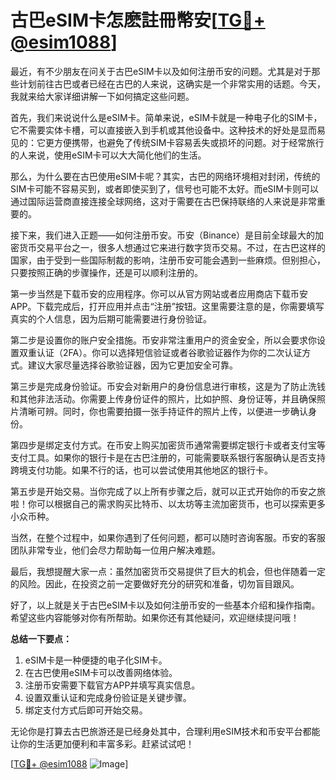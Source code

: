 # 古巴eSIM卡怎麽註冊幣安[[TG💪+ @esim1088](https://t.me/s/esim1088)]

最近，有不少朋友在问关于古巴eSIM卡以及如何注册币安的问题。尤其是对于那些计划前往古巴或者已经在古巴的人来说，这确实是一个非常实用的话题。今天，我就来给大家详细讲解一下如何搞定这些问题。

首先，我们来说说什么是eSIM卡。简单来说，eSIM卡就是一种电子化的SIM卡，它不需要实体卡槽，可以直接嵌入到手机或其他设备中。这种技术的好处是显而易见的：它更方便携带，也避免了传统SIM卡容易丢失或损坏的问题。对于经常旅行的人来说，使用eSIM卡可以大大简化他们的生活。

那么，为什么要在古巴使用eSIM卡呢？其实，古巴的网络环境相对封闭，传统的SIM卡可能不容易买到，或者即使买到了，信号也可能不太好。而eSIM卡则可以通过国际运营商直接连接全球网络，这对于需要在古巴保持联络的人来说是非常重要的。

接下来，我们进入正题——如何注册币安。币安（Binance）是目前全球最大的加密货币交易平台之一，很多人想通过它来进行数字货币交易。不过，在古巴这样的国家，由于受到一些国际制裁的影响，注册币安可能会遇到一些麻烦。但别担心，只要按照正确的步骤操作，还是可以顺利注册的。

第一步当然是下载币安的应用程序。你可以从官方网站或者应用商店下载币安APP。下载完成后，打开应用并点击“注册”按钮。这里需要注意的是，你需要填写真实的个人信息，因为后期可能需要进行身份验证。

第二步是设置你的账户安全措施。币安非常注重用户的资金安全，所以会要求你设置双重认证（2FA）。你可以选择短信验证或者谷歌验证器作为你的二次认证方式。建议大家尽量选择谷歌验证器，因为它更加安全可靠。

第三步是完成身份验证。币安会对新用户的身份信息进行审核，这是为了防止洗钱和其他非法活动。你需要上传身份证件的照片，比如护照、身份证等，并且确保照片清晰可辨。同时，你也需要拍摄一张手持证件的照片上传，以便进一步确认身份。

第四步是绑定支付方式。在币安上购买加密货币通常需要绑定银行卡或者支付宝等支付工具。如果你的银行卡是在古巴注册的，可能需要联系银行客服确认是否支持跨境支付功能。如果不行的话，也可以尝试使用其他地区的银行卡。

第五步是开始交易。当你完成了以上所有步骤之后，就可以正式开始你的币安之旅啦！你可以根据自己的需求购买比特币、以太坊等主流加密货币，也可以探索更多小众币种。

当然，在整个过程中，如果你遇到了任何问题，都可以随时咨询客服。币安的客服团队非常专业，他们会尽力帮助每一位用户解决难题。

最后，我想提醒大家一点：虽然加密货币交易提供了巨大的机会，但也伴随着一定的风险。因此，在投资之前一定要做好充分的研究和准备，切勿盲目跟风。

好了，以上就是关于古巴eSIM卡以及如何注册币安的一些基本介绍和操作指南。希望这些内容能够对你有所帮助。如果你还有其他疑问，欢迎继续提问哦！

**总结一下要点：**
1. eSIM卡是一种便捷的电子化SIM卡。
2. 在古巴使用eSIM卡可以改善网络体验。
3. 注册币安需要下载官方APP并填写真实信息。
4. 设置双重认证和完成身份验证是关键步骤。
5. 绑定支付方式后即可开始交易。

无论你是打算去古巴旅游还是已经身处其中，合理利用eSIM技术和币安平台都能让你的生活更加便利和丰富多彩。赶紧试试吧！

[[TG💪+ @esim1088](https://t.me/s/esim1088) ![Image](https://i.postimg.cc/4NQfJmqS/Snipaste-2025-05-13-00-14-12.png)]
